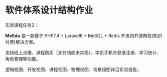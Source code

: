 # 							软件体系设计结构作业

实验课程任务2：

**MeEdu** 是一款基于 PHP7.4 + Laravel8 + MySQL + Redis 开发的开源网校(知识付费)解决方案。

支持线上点播、课程购买（支付功能未实现）、学员手机号登录注册、学习统计、角色管理等功能。

逻辑视图、开发视图、进程视图、物理视图、场景视图详见实验报告。

